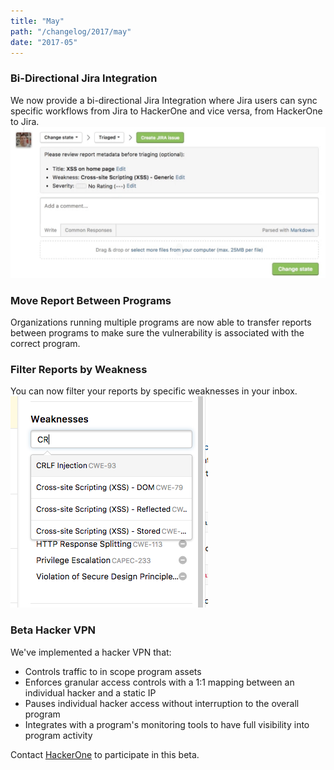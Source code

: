```yaml
---
title: "May"
path: "/changelog/2017/may"
date: "2017-05"
---
```


### Bi-Directional Jira Integration
We now provide a bi-directional Jira Integration where Jira users can sync specific workflows from Jira to HackerOne and vice versa, from HackerOne to Jira. 
![may_2017_jira](./images/may_2017_jira.png)

### Move Report Between Programs 
Organizations running multiple programs are now able to transfer reports between programs to make sure the vulnerability is associated with the correct program. 

### Filter Reports by Weakness
You can now filter your reports by specific weaknesses in your inbox. 
![may_2017](./images/may_2017.png)

### Beta Hacker VPN
We've implemented a hacker VPN that:
* Controls traffic to in scope program assets
* Enforces granular access controls with a 1:1 mapping between an individual hacker and a static IP
* Pauses individual hacker access without interruption to the overall program
* Integrates with a program's monitoring tools to have full visibility into program activity 

Contact [HackerOne](https://support.hackerone.com/hc/en-us/requests/new) to participate in this beta. 
